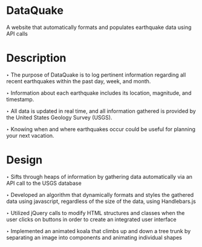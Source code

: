 # DataQuake
A website that automatically formats and populates earthquake data using API calls

# Description
‣ The purpose of DataQuake is to log pertinent information regarding all recent earthquakes within the past day, week, and month.

‣ Information about each earthquake includes its location, magnitude, and timestamp.

‣ All data is updated in real time, and all information gathered is provided by the United States Geology Survey (USGS).

‣ Knowing when and where earthquakes occur could be useful for planning your next vacation.

# Design
‣ Sifts through heaps of information by gathering data automatically via an API call to the USGS database

‣ Developed an algorithm that dynamically formats and styles the gathered data using javascript, regardless of the size of the data, using Handlebars.js

‣ Utilized jQuery calls to modify HTML structures and classes when the user clicks on buttons in order to create an integrated user interface

‣ Implemented an animated koala that climbs up and down a tree trunk by separating an image into components and animating individual shapes
